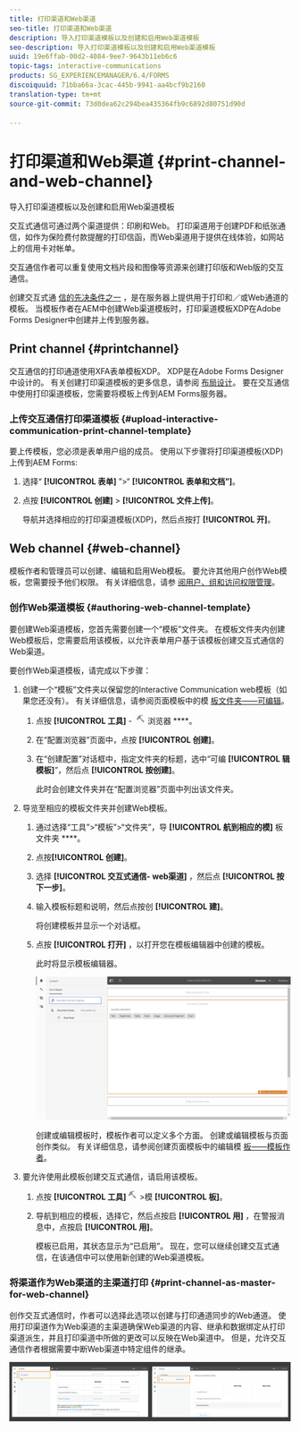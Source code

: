 ```yaml
---
title: 打印渠道和Web渠道
seo-title: 打印渠道和Web渠道
description: 导入打印渠道模板以及创建和启用Web渠道模板
seo-description: 导入打印渠道模板以及创建和启用Web渠道模板
uuid: 19e6ffab-00d2-4084-9ee7-9643b11eb6c6
topic-tags: interactive-communications
products: SG_EXPERIENCEMANAGER/6.4/FORMS
discoiquuid: 71bba66a-3cac-445b-9941-aa4bcf9b2160
translation-type: tm+mt
source-git-commit: 73d0dea62c294bea435364fb9c6892d80751d90d

---
```



# 打印渠道和Web渠道 {#print-channel-and-web-channel}

导入打印渠道模板以及创建和启用Web渠道模板

交互式通信可通过两个渠道提供：印刷和Web。 打印渠道用于创建PDF和纸张通信，如作为保险费付款提醒的打印信函，而Web渠道用于提供在线体验，如网站上的信用卡对帐单。

交互通信作者可以重复使用文档片段和图像等资源来创建打印版和Web版的交互通信。

创建交互式通 [信的先决条件之一](/help/forms/using/create-interactive-communication.md) ，是在服务器上提供用于打印和／或Web通道的模板。 当模板作者在AEM中创建Web渠道模板时，打印渠道模板XDP在Adobe Forms Designer中创建并上传到服务器。

## Print channel {#printchannel}

交互通信的打印通道使用XFA表单模板XDP。 XDP是在Adobe Forms Designer中设计的。 有关创建打印渠道模板的更多信息，请参阅 [布局设计](/help/forms/using/layout-design-details.md)。 要在交互通信中使用打印渠道模板，您需要将模板上传到AEM Forms服务器。

### 上传交互通信打印渠道模板 {#upload-interactive-communication-print-channel-template}

要上传模板，您必须是表单用户组的成员。 使用以下步骤将打印渠道模板(XDP)上传到AEM Forms:

1. 选择“ **[!UICONTROL 表单]** ”>“ **[!UICONTROL 表单和文档”]**。

1. 点按 **[!UICONTROL 创建]** > **[!UICONTROL 文件上传]**。

   导航并选择相应的打印渠道模板(XDP)，然后点按打 **[!UICONTROL 开]**。

## Web channel {#web-channel}

模板作者和管理员可以创建、编辑和启用Web模板。 要允许其他用户创作Web模板，您需要授予他们权限。 有关详细信息，请参 [阅用户、组和访问权限管理](/help/sites-administering/user-group-ac-admin.md)。

### 创作Web渠道模板 {#authoring-web-channel-template}

要创建Web渠道模板，您首先需要创建一个“模板”文件夹。 在模板文件夹内创建Web模板后，您需要启用该模板，以允许表单用户基于该模板创建交互式通信的Web渠道。

要创作Web渠道模板，请完成以下步骤：

1. 创建一个“模板”文件夹以保留您的Interactive Communication web模板（如果您还没有）。 有关详细信息，请参阅页面模板中的模 [板文件夹——可编辑](/help/sites-developing/page-templates-editable.md)。

   1. 点按 **[!UICONTROL 工具]** - ![1 >配置](assets/tools-1.png) 浏览器 ****。
   1. 在“配置浏览器”页面中，点按 **[!UICONTROL 创建]**。
   1. 在“创建配置”对话框中，指定文件夹的标题，选中“可编 **[!UICONTROL 辑模板]**”，然后点 **[!UICONTROL 按创建]**。

      此时会创建文件夹并在“配置浏览器”页面中列出该文件夹。

1. 导览至相应的模板文件夹并创建Web模板。

   1. 通过选择“工具”>“模板”>“文件夹”，导 **[!UICONTROL 航到相应的模]** 板文件夹 ****。
   1. 点按&#x200B;**[!UICONTROL 创建]**。
   1. 选择 **[!UICONTROL 交互式通信- web渠道]** ，然后点 **[!UICONTROL 按下一步]**。
   1. 输入模板标题和说明，然后点按创 **[!UICONTROL 建]**。

      将创建模板并显示一个对话框。

   1. 点按 **[!UICONTROL 打开]** ，以打开您在模板编辑器中创建的模板。

      此时将显示模板编辑器。

      ![webchanneltemplate](assets/webchanneltemplate.png)

      创建或编辑模板时，模板作者可以定义多个方面。 创建或编辑模板与页面创作类似。 有关详细信息，请参阅创建页面模板中的编辑模 [板——模板作者](/help/sites-authoring/templates.md)。

1. 要允许使用此模板创建交互式通信，请启用该模板。

   1. 点按 **[!UICONTROL 工具]**![-1](assets/tools-1.png) >模 **[!UICONTROL 板]**。
   1. 导航到相应的模板，选择它，然后点按启 **[!UICONTROL 用]** ，在警报消息中，点按启 **[!UICONTROL 用]**。

      模板已启用，其状态显示为“已启用”。 现在，您可以继续创建交互式通信，在该通信中可以使用新创建的Web渠道模板。

### 将渠道作为Web渠道的主渠道打印 {#print-channel-as-master-for-web-channel}

创作交互式通信时，作者可以选择此选项以创建与打印通道同步的Web通道。 使用打印渠道作为Web渠道的主渠道确保Web渠道的内容、继承和数据绑定从打印渠道派生，并且打印渠道中所做的更改可以反映在Web渠道中。 但是，允许交互通信作者根据需要中断Web渠道中特定组件的继承。

![printweb_2-2](assets/printweb_2-2.png)

